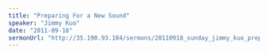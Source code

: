 ```yaml
---
title: "Preparing For a New Sound"
speaker: "Jimmy Kuo"
date: "2011-09-18"
sermonUrl: "http://35.190.93.184/sermons/20110918_sunday_jimmy_kuo_preparing_for_a_new_sound.mp3"
---
```

